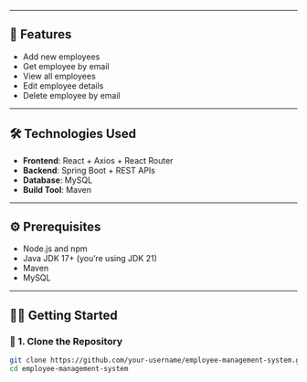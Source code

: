 
---

## 🚀 Features

- Add new employees
- Get employee by email
- View all employees
- Edit employee details
- Delete employee by email

---

## 🛠️ Technologies Used

- **Frontend**: React + Axios + React Router
- **Backend**: Spring Boot + REST APIs
- **Database**: MySQL
- **Build Tool**: Maven

---

## ⚙️ Prerequisites

- Node.js and npm
- Java JDK 17+ (you’re using JDK 21)
- Maven
- MySQL

---

## 🧑‍💻 Getting Started

### 🔹 1. Clone the Repository

```bash
git clone https://github.com/your-username/employee-management-system.git
cd employee-management-system
